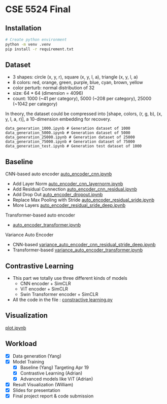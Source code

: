 # CSE 5524 Final

## Installation

```sh
# Create python environment
python -m venv .venv
pip install -r requirement.txt
```

## Dataset

- 3 shapes: circle (x, y, r), square (x, y, l, a), triangle (x, y, l, a)
- 8 colors: red, orange, green, purple, blue, cyan, brown, yellow
- color perturb: normal distribution of 32
- size: 64 * 64 (dimension = 4096)
- count: 1000 (~41 per category), 5000 (~208 per category), 25000 (~1042 per category)

In theory, the dataset could be compressed into [shape, colors, (r, g, b), (x, y, l, a, r)], a 10-dimension embedding for recovery.

```text
data_generation_1000.ipynb # Generation dataset of 1000
data_generation_5000.ipynb # Generation dataset of 5000
data_generation_25000.ipynb # Generation dataset of 25000
data_generation_75000.ipynb # Generation dataset of 75000
data_generation_test.ipynb # Generation test dataset of 1000
```

## Baseline

CNN-based auto encoder [auto_encoder_cnn.ipynb](./auto_encoder_cnn.ipynb)

- Add Layer Norm [auto_encoder_cnn_layernorm.ipynb](./auto_encoder_cnn_layernorm.ipynb)
- Add Residual Connection [auto_encoder_cnn_residual.ipynb](./auto_encoder_cnn_residual.ipynb)
- Add Drop Out [auto_encoder_dropout.ipynb](./auto_encoder_dropout.ipynb)
- Replace Max Pooling with Stride [auto_encoder_residual_sride.ipynb](./auto_encoder_residual_sride.ipynb)
- More Layers [auto_encoder_residual_sride_deep.ipynb](./auto_encoder_residual_sride_deep.ipynb)

Transformer-based auto encoder

- [auto_encoder_transformer.ipynb](./auto_encoder_transformer.ipynb)

Variance Auto Encoder

- CNN-based [variance_auto_encoder_cnn_residual_stride_deep.ipynb](./variance_auto_encoder_cnn_residual_stride_deep.ipynb)
- Transformer-based [variance_auto_encoder_transformer.ipynb](./variance_auto_encoder_transformer.ipynb)

## Contrastive Learning

- This part we totally use three different kinds of models
  - CNN encoder + SimCLR
  - ViT encoder + SimCLR
  - Swin Transformer encoder + SimCLR
-  All the code in the file : [constractive learning.py](./constractive)

## Visualization

[plot.ipynb](./plot.ipynb)

## Workload

- [x] Data generation (Yang)
- [x] Model Training
  - [x] Baseline (Yang) Targeting Apr 19
  - [x] Contrastive Learning (Adrian)
  - [x] Advanced models like ViT (Adrian)
- [x] Result Visualization (William)
- [x] Slides for presentation
- [x] Final project report & code submission
